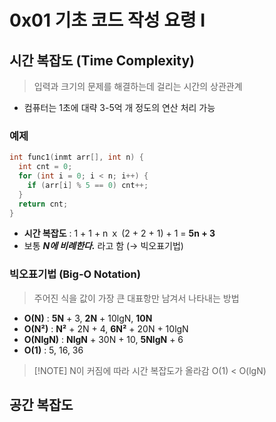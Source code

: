 # 0x01 기초 코드 작성 요령 I

## 시간 복잡도 (Time Complexity)

> 입력과 크기의 문제를 해결하는데 걸리는 시간의 상관관계

- 컴퓨터는 1초에 대략 3-5억 개 정도의 연산 처리 가능

### 예제

```cpp
int func1(inmt arr[], int n) {
  int cnt = 0;
  for (int i = 0; i < n; i++) {
    if (arr[i] % 5 == 0) cnt++;
  }
  return cnt;
}
```

- **시간 복잡도** : 1 + 1 + n ｘ (2 + 2 + 1) + 1 = **5n + 3**
- 보통 **_N에 비례한다._** 라고 함 (→ 빅오표기법)

### 빅오표기법 (Big-O Notation)

> 주어진 식을 값이 가장 큰 대표항만 남겨서 나타내는 방법

- **O(N)** : **5N** + 3, **2N** + 10lgN, **10N**
- **O(N²)** : **N²** + 2N + 4, **6N²** + 20N + 10lgN
- **O(NlgN)** : **NlgN** + 30N + 10, **5NlgN** + 6
- **O(1)** : 5, 16, 36

> [!NOTE] N이 커짐에 따라 시간 복잡도가 올라감
> O(1) < O(lgN)

## 공간 복잡도
